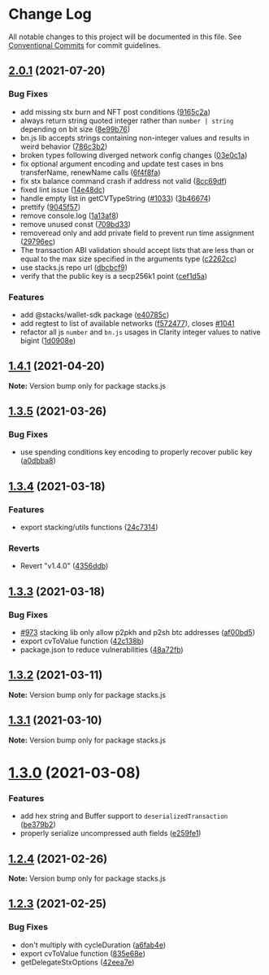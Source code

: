 # Change Log

All notable changes to this project will be documented in this file.
See [Conventional Commits](https://conventionalcommits.org) for commit guidelines.

## [2.0.1](https://github.com/blockstack/blockstack.js/compare/v2.0.0-beta.1...v2.0.1) (2021-07-20)


### Bug Fixes

* add missing stx burn and NFT post conditions ([9165c2a](https://github.com/blockstack/blockstack.js/commit/9165c2a11b71176650c8ca2c4a8183e705e5c37e))
* always return string quoted integer rather than `number | string` depending on bit size ([8e99b76](https://github.com/blockstack/blockstack.js/commit/8e99b763fbbd486cce87749e9e1b21015c61e946))
* bn.js lib accepts strings containing non-integer values and results in weird behavior ([786c3b2](https://github.com/blockstack/blockstack.js/commit/786c3b247c67cad4f7b4bb219fa19208ea583c2d))
* broken types following diverged network config changes ([03e0c1a](https://github.com/blockstack/blockstack.js/commit/03e0c1a3401f3f58f41933563e9eb4cef2df4830))
* fix optional argument encoding and update test cases in bns transferName, renewName calls ([6f4f8fa](https://github.com/blockstack/blockstack.js/commit/6f4f8fa67e208541adf9acbe780f74a8d002e5a2))
* fix stx balance command crash if address not valid ([8cc69df](https://github.com/blockstack/blockstack.js/commit/8cc69df21bc33eda6e9ec3cd6be6bfca2ec7b8ad))
* fixed lint issue ([14e48dc](https://github.com/blockstack/blockstack.js/commit/14e48dc9abface83ca6cbc9240b7c2e4960caa9f))
* handle empty list in getCVTypeString ([#1033](https://github.com/blockstack/blockstack.js/issues/1033)) ([3b46674](https://github.com/blockstack/blockstack.js/commit/3b4667494725d0f1c2e17ca7d1f4ce01be969189))
* prettify ([9045f57](https://github.com/blockstack/blockstack.js/commit/9045f5726fd3544fda3f276daa89142158c8da1b))
* remove console.log ([1a13af8](https://github.com/blockstack/blockstack.js/commit/1a13af8c0e00851be9ee27a53e67efdf589f5919))
* remove unused const ([709bd33](https://github.com/blockstack/blockstack.js/commit/709bd33966563cdefa186615ab221dc94efa2f7f))
* removeread only and add private field to prevent run time assignment ([29796ec](https://github.com/blockstack/blockstack.js/commit/29796ece1dd93869500068a2f8d1e5e4d7cfdf5f))
* The transaction ABI validation should accept lists that are less than or equal to the max size specified in the arguments type ([c2262cc](https://github.com/blockstack/blockstack.js/commit/c2262cca82fac2e9b624b9ddbe7a298aaca29b92))
* use stacks.js repo url ([dbcbcf9](https://github.com/blockstack/blockstack.js/commit/dbcbcf9ceca0e7e88fe9449efb52f57ce9912794))
* verify that the public key is a secp256k1 point ([cef1d5a](https://github.com/blockstack/blockstack.js/commit/cef1d5ab3bc61a172b65abc1cb5bf0865a34f7d9))


### Features

* add @stacks/wallet-sdk package ([e40785c](https://github.com/blockstack/blockstack.js/commit/e40785c2e70def0b106411b19f78a5b7290081c8))
* add regtest to list of available networks ([f572477](https://github.com/blockstack/blockstack.js/commit/f572477ca0e5bc5e862c8a4e2fcc276655ee55a3)), closes [#1041](https://github.com/blockstack/blockstack.js/issues/1041)
* refactor all js `number` and `bn.js` usages in Clarity integer values to native bigint ([1d0908e](https://github.com/blockstack/blockstack.js/commit/1d0908ef67cafbc09623adbcac54d85e92e174a0))





## [1.4.1](https://github.com/blockstack/blockstack.js/compare/v1.4.1-alpha.0...v1.4.1) (2021-04-20)

**Note:** Version bump only for package stacks.js





## [1.3.5](https://github.com/blockstack/blockstack.js/compare/v1.3.4...v1.3.5) (2021-03-26)


### Bug Fixes

* use spending conditions key encoding to properly recover public key ([a0dbba8](https://github.com/blockstack/blockstack.js/commit/a0dbba8710a2e9e2b5690b8f380c7b9d1db41875))





## [1.3.4](https://github.com/blockstack/blockstack.js/compare/v1.3.3...v1.3.4) (2021-03-18)


### Features

* export stacking/utils functions ([24c7314](https://github.com/blockstack/blockstack.js/commit/24c73148afafceb5be9e172a8bc325e1ad54a800))


### Reverts

* Revert "v1.4.0" ([4356ddb](https://github.com/blockstack/blockstack.js/commit/4356ddbc8d83a83c97efaf6d8d1a7abefbc4f6d9))





## [1.3.3](https://github.com/blockstack/blockstack.js/compare/v1.3.2...v1.3.3) (2021-03-18)


### Bug Fixes

* [#973](https://github.com/blockstack/blockstack.js/issues/973) stacking lib only allow p2pkh and p2sh btc addresses ([af00bd5](https://github.com/blockstack/blockstack.js/commit/af00bd5f315a4877f6af0fd71e6373d664afbe6a))
* export cvToValue function ([42c138b](https://github.com/blockstack/blockstack.js/commit/42c138b975ea08e75fea78db39b77166c08f193b))
* package.json to reduce vulnerabilities ([48a72fb](https://github.com/blockstack/blockstack.js/commit/48a72fba2eda7e5f0bc7dbd649f274f88d01bd1d))





## [1.3.2](https://github.com/blockstack/blockstack.js/compare/v1.3.1...v1.3.2) (2021-03-11)

**Note:** Version bump only for package stacks.js





## [1.3.1](https://github.com/blockstack/blockstack.js.gi/compare/v1.3.0...v1.3.1) (2021-03-10)

**Note:** Version bump only for package stacks.js





# [1.3.0](https://github.com/blockstack/blockstack.js.gi/compare/v1.2.4...v1.3.0) (2021-03-08)


### Features

* add hex string and Buffer support to `deserializedTransaction` ([be379b2](https://github.com/blockstack/blockstack.js.gi/commit/be379b257a31329618e5e9db91e25bbe3bef1b61))
* properly serialize uncompressed auth fields ([e259fe1](https://github.com/blockstack/blockstack.js.gi/commit/e259fe176478c3ae35f1d12d9f77be377c167f65))





## [1.2.4](https://github.com/blockstack/blockstack.js/compare/v1.2.3...v1.2.4) (2021-02-26)

**Note:** Version bump only for package stacks.js





## [1.2.3](https://github.com/blockstack/blockstack.js/compare/v1.2.2...v1.2.3) (2021-02-25)


### Bug Fixes

* don't multiply with cycleDuration ([a6fab4e](https://github.com/blockstack/blockstack.js/commit/a6fab4e5c3038cf4eaa7bd997b7d4c5104ca6858))
* export cvToValue function ([835e68e](https://github.com/blockstack/blockstack.js/commit/835e68e14e346c2417ac21c1c85bdc68d3de6e2e))
* getDelegateStxOptions ([42eea7e](https://github.com/blockstack/blockstack.js/commit/42eea7ec9da23fae67ea8499e0db51665acffe0e))
